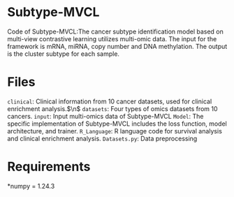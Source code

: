# Subtype-MVCL
Code of Subtype-MVCL:The cancer subtype identification model based on multi-view contrastive learning utilizes multi-omic data. The input for the framework is mRNA, miRNA, copy number and DNA methylation. The output is the cluster subtype for each sample.
# Files
`clinical`: Clinical information from 10 cancer datasets, used for clinical enrichment analysis.$\n$
`datasets`: Four types of omics datasets from 10 cancers.
`input`: Input multi-omics data of Subtype-MVCL
`Model`: The specific implementation of Subtype-MVCL includes the loss function, model architecture, and trainer.
`R_Language`: R language code for survival analysis and clinical enrichment analysis.
`Datasets.py`: Data preprocessing
# Requirements
*numpy = 1.24.3
